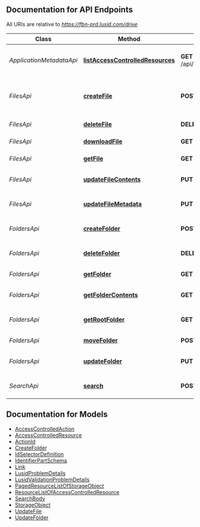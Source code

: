 <a id="documentation-for-api-endpoints"></a>
## Documentation for API Endpoints

All URIs are relative to *https://fbn-prd.lusid.com/drive*

Class | Method | HTTP request | Description
------------ | ------------- | ------------- | -------------
*ApplicationMetadataApi* | [**listAccessControlledResources**](docs/ApplicationMetadataApi.md#listaccesscontrolledresources) | **GET** /api/metadata/access/resources | [EARLY ACCESS] ListAccessControlledResources: Get resources available for access control
*FilesApi* | [**createFile**](docs/FilesApi.md#createfile) | **POST** /api/files | [EARLY ACCESS] CreateFile: Uploads a file to Lusid Drive. If using an SDK, consider using the UploadAsStreamAsync function for larger files instead.
*FilesApi* | [**deleteFile**](docs/FilesApi.md#deletefile) | **DELETE** /api/files/{id} | [EARLY ACCESS] DeleteFile: Deletes a file from Drive.
*FilesApi* | [**downloadFile**](docs/FilesApi.md#downloadfile) | **GET** /api/files/{id}/contents | [EARLY ACCESS] DownloadFile: Download the file from Drive.
*FilesApi* | [**getFile**](docs/FilesApi.md#getfile) | **GET** /api/files/{id} | [EARLY ACCESS] GetFile: Get a file stored in Drive.
*FilesApi* | [**updateFileContents**](docs/FilesApi.md#updatefilecontents) | **PUT** /api/files/{id}/contents | [EARLY ACCESS] UpdateFileContents: Updates contents of a file in Drive.
*FilesApi* | [**updateFileMetadata**](docs/FilesApi.md#updatefilemetadata) | **PUT** /api/files/{id} | [EARLY ACCESS] UpdateFileMetadata: Updates metadata for a file in Drive.
*FoldersApi* | [**createFolder**](docs/FoldersApi.md#createfolder) | **POST** /api/folders | [EARLY ACCESS] CreateFolder: Create a new folder in LUSID Drive
*FoldersApi* | [**deleteFolder**](docs/FoldersApi.md#deletefolder) | **DELETE** /api/folders/{id} | [EARLY ACCESS] DeleteFolder: Delete a specified folder and all subfolders
*FoldersApi* | [**getFolder**](docs/FoldersApi.md#getfolder) | **GET** /api/folders/{id} | [EARLY ACCESS] GetFolder: Get metadata of folder
*FoldersApi* | [**getFolderContents**](docs/FoldersApi.md#getfoldercontents) | **GET** /api/folders/{id}/contents | [EARLY ACCESS] GetFolderContents: List contents of a folder
*FoldersApi* | [**getRootFolder**](docs/FoldersApi.md#getrootfolder) | **GET** /api/folders | [EARLY ACCESS] GetRootFolder: List contents of root folder
*FoldersApi* | [**moveFolder**](docs/FoldersApi.md#movefolder) | **POST** /api/folders/{id} | [EARLY ACCESS] MoveFolder: Move files to specified folder
*FoldersApi* | [**updateFolder**](docs/FoldersApi.md#updatefolder) | **PUT** /api/folders/{id} | [EARLY ACCESS] UpdateFolder: Update an existing folder's name, path
*SearchApi* | [**search**](docs/SearchApi.md#search) | **POST** /api/search | [EARLY ACCESS] Search: Search for a file or folder with a given name and path


<a id="documentation-for-models"></a>
## Documentation for Models

 - [AccessControlledAction](docs/AccessControlledAction.md)
 - [AccessControlledResource](docs/AccessControlledResource.md)
 - [ActionId](docs/ActionId.md)
 - [CreateFolder](docs/CreateFolder.md)
 - [IdSelectorDefinition](docs/IdSelectorDefinition.md)
 - [IdentifierPartSchema](docs/IdentifierPartSchema.md)
 - [Link](docs/Link.md)
 - [LusidProblemDetails](docs/LusidProblemDetails.md)
 - [LusidValidationProblemDetails](docs/LusidValidationProblemDetails.md)
 - [PagedResourceListOfStorageObject](docs/PagedResourceListOfStorageObject.md)
 - [ResourceListOfAccessControlledResource](docs/ResourceListOfAccessControlledResource.md)
 - [SearchBody](docs/SearchBody.md)
 - [StorageObject](docs/StorageObject.md)
 - [UpdateFile](docs/UpdateFile.md)
 - [UpdateFolder](docs/UpdateFolder.md)

